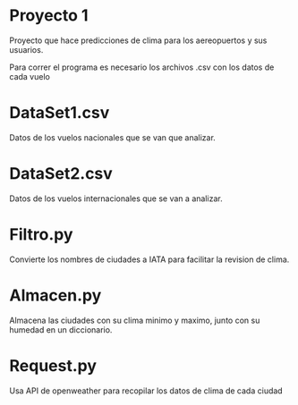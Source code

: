 # Proyecto 1

Proyecto que hace predicciones de clima para 
los aereopuertos y sus usuarios.

Para correr el programa es necesario los archivos .csv con los datos 
de cada vuelo

# DataSet1.csv

Datos de los vuelos nacionales que se van que analizar.

# DataSet2.csv

Datos de los vuelos internacionales que se van a analizar.

# Filtro.py

Convierte los nombres de ciudades a IATA para facilitar la revision de clima.

# Almacen.py

Almacena las ciudades con su clima minimo y maximo, junto con su humedad en un diccionario.

# Request.py

Usa API de openweather para recopilar los datos de clima de cada ciudad

